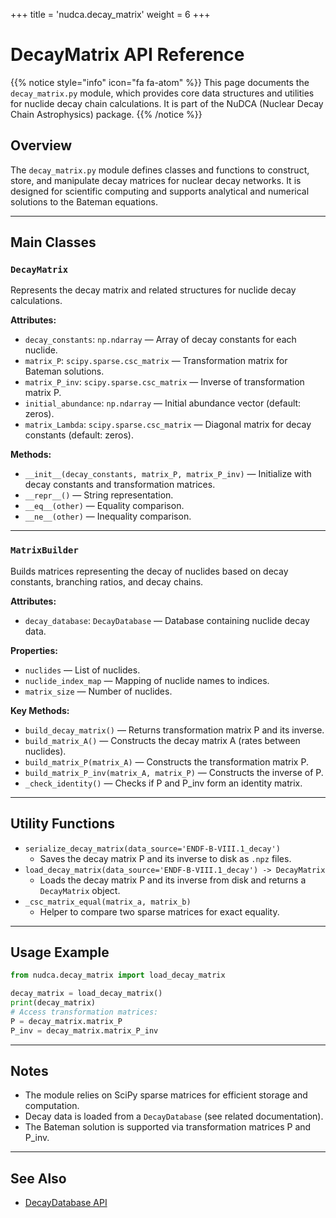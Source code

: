 +++
title = 'nudca.decay_matrix'
weight = 6
+++

# DecayMatrix API Reference

{{% notice style="info" icon="fa fa-atom" %}}
This page documents the `decay_matrix.py` module, which provides core data structures and utilities for nuclide decay chain calculations. It is part of the NuDCA (Nuclear Decay Chain Astrophysics) package.
{{% /notice %}}

## Overview

The `decay_matrix.py` module defines classes and functions to construct, store, and manipulate decay matrices for nuclear decay networks. It is designed for scientific computing and supports analytical and numerical solutions to the Bateman equations.

---

## Main Classes

### `DecayMatrix`

Represents the decay matrix and related structures for nuclide decay calculations.

**Attributes:**
- `decay_constants`: `np.ndarray` — Array of decay constants for each nuclide.
- `matrix_P`: `scipy.sparse.csc_matrix` — Transformation matrix for Bateman solutions.
- `matrix_P_inv`: `scipy.sparse.csc_matrix` — Inverse of transformation matrix P.
- `initial_abundance`: `np.ndarray` — Initial abundance vector (default: zeros).
- `matrix_Lambda`: `scipy.sparse.csc_matrix` — Diagonal matrix for decay constants (default: zeros).

**Methods:**
- `__init__(decay_constants, matrix_P, matrix_P_inv)` — Initialize with decay constants and transformation matrices.
- `__repr__()` — String representation.
- `__eq__(other)` — Equality comparison.
- `__ne__(other)` — Inequality comparison.

---

### `MatrixBuilder`

Builds matrices representing the decay of nuclides based on decay constants, branching ratios, and decay chains.

**Attributes:**
- `decay_database`: `DecayDatabase` — Database containing nuclide decay data.

**Properties:**
- `nuclides` — List of nuclides.
- `nuclide_index_map` — Mapping of nuclide names to indices.
- `matrix_size` — Number of nuclides.

**Key Methods:**
- `build_decay_matrix()` — Returns transformation matrix P and its inverse.
- `build_matrix_A()` — Constructs the decay matrix A (rates between nuclides).
- `build_matrix_P(matrix_A)` — Constructs the transformation matrix P.
- `build_matrix_P_inv(matrix_A, matrix_P)` — Constructs the inverse of P.
- `_check_identity()` — Checks if P and P_inv form an identity matrix.

---

## Utility Functions

- `serialize_decay_matrix(data_source='ENDF-B-VIII.1_decay')`
  - Saves the decay matrix P and its inverse to disk as `.npz` files.
- `load_decay_matrix(data_source='ENDF-B-VIII.1_decay') -> DecayMatrix`
  - Loads the decay matrix P and its inverse from disk and returns a `DecayMatrix` object.
- `_csc_matrix_equal(matrix_a, matrix_b)`
  - Helper to compare two sparse matrices for exact equality.

---

## Usage Example

```python
from nudca.decay_matrix import load_decay_matrix

decay_matrix = load_decay_matrix()
print(decay_matrix)
# Access transformation matrices:
P = decay_matrix.matrix_P
P_inv = decay_matrix.matrix_P_inv
```

---

## Notes
- The module relies on SciPy sparse matrices for efficient storage and computation.
- Decay data is loaded from a `DecayDatabase` (see related documentation).
- The Bateman solution is supported via transformation matrices P and P_inv.

---

## See Also
- [DecayDatabase API](./DecayDatabase/)

